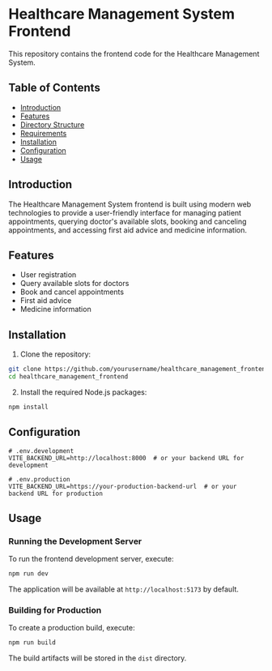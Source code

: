 # Healthcare Management System Frontend

This repository contains the frontend code for the Healthcare Management System.

## Table of Contents

- [Introduction](#introduction)
- [Features](#features)
- [Directory Structure](#directory-structure)
- [Requirements](#requirements)
- [Installation](#installation)
- [Configuration](#configuration)
- [Usage](#usage)


## Introduction

The Healthcare Management System frontend is built using modern web technologies to provide a user-friendly interface for managing patient appointments, querying doctor's available slots, booking and canceling appointments, and accessing first aid advice and medicine information.

## Features

- User registration
- Query available slots for doctors
- Book and cancel appointments
- First aid advice
- Medicine information

## Installation

1. Clone the repository:

```bash
git clone https://github.com/yourusername/healthcare_management_frontend.git
cd healthcare_management_frontend
```

2. Install the required Node.js packages:

```bash
npm install
```

## Configuration

```plaintext
# .env.development
VITE_BACKEND_URL=http://localhost:8000  # or your backend URL for development

# .env.production
VITE_BACKEND_URL=https://your-production-backend-url  # or your backend URL for production
```

## Usage

### Running the Development Server

To run the frontend development server, execute:

```bash
npm run dev
```

The application will be available at `http://localhost:5173` by default.

### Building for Production

To create a production build, execute:

```bash
npm run build
```

The build artifacts will be stored in the `dist` directory.

 
